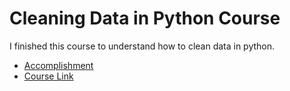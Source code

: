 # Cleaning Data in Python Course

I finished this course to understand how to clean data in python.

- [Accomplishment](cleaning-data-in-python-course.pdf)
- [Course Link](https://www.datacamp.com/courses/cleaning-data-in-python)